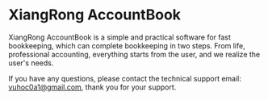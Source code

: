 # XiangRong AccountBook

XiangRong AccountBook is a simple and practical software for fast bookkeeping, which can complete bookkeeping in two steps. From life, professional accounting, everything starts from the user, and we realize the user's needs.

If you have any questions, please contact the technical support email: vuhoc0a1@gmail.com, thank you for your support.
